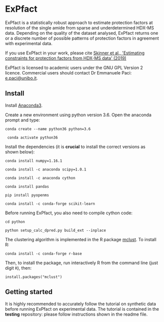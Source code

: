 # ExPfact

ExPfact is a statistically robust approach to estimate protection factors at resolution of the single amide from sparse and underdetermined HDX-MS data. Depending on the quality of the dataset analysed, ExPfact returns one or a discrete number of possible patterns of protection factors in agreement with experimental data. 

If you use ExPfact in your work, please cite [Skinner et al., 'Estimating constraints for protection factors from HDX-MS data' (2019)](https://doi.org/10.1016/j.bpj.2019.02.024)

ExPfact is licensed to academic users under the GNU GPL Version 2 licence. Commercial users should contact Dr Emmanuele Paci: e.paci@unibo.it.

## Install

Install [Anaconda3](https://conda.io/projects/conda/en/latest/user-guide/install/linux.html).

Create a new environment using python version 3.6. Open the anaconda prompt and type:

``` conda create --name python36 python=3.6 ``` 

```  conda activate python36 ```

Install the dependencies (it is **crucial** to install the correct versions as shown below): 

``` conda install numpy=1.16.1 ```

``` conda install -c anaconda scipy=1.0.1 ```

``` conda install -c anaconda cython ```

``` conda install pandas ```

``` pip install pyopenms ```

``` conda install -c conda-forge scikit-learn ```

Before running ExPfact, you also need to compile cython code:

``` cd python ```

``` python setup_calc_dpred.py build_ext --inplace ```

The clustering algorithm is implemented in the R package [mclust](). To install R:

``` conda install -c conda-forge r-base ```

Then, to install the package, run interactively R from the command line (just digit `R`), then:

``` install.packages("mclust") ```

## Getting started

It is highly recommended to accurately follow the tutorial on synthetic data before running ExPfact on experimental data. The tutorial is contained in the **testing** repository: please follow instructions shown in the readme file. 
